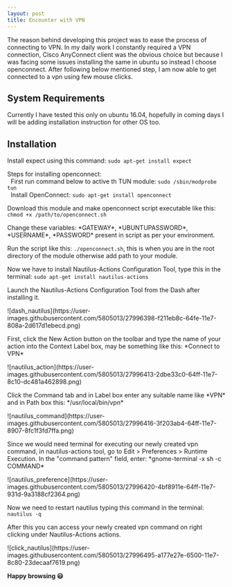 ```yaml
---
layout: post
title: Encounter with VPN
---
```



The reason behind developing this project was to ease the process of connecting to VPN. In my daily work I constantly required a VPN connection, Cisco AnyConnect client was the obvious choice but because I was facing some issues installing the same in ubuntu so instead I choose openconnect. After following below mentioned step, I am now able to get connected to a vpn using few mouse clicks.

## System Requirements ##

Currently I have tested this only on ubuntu 16.04, hopefully in coming days I will be adding installation instruction for other OS too.

## Installation ##

<p>Install expect using this command: <code>sudo apt-get install expect</code> </p>
<p>Steps for installing openconnect: <br>
	&nbsp;&nbsp;First run command below to active th TUN module: <code>sudo /sbin/modprobe tun</code> <br>
	&nbsp;&nbsp;Install OpenConnect: <code>sudo apt-get install openconnect</code>
</p>
<p>Download this module and make openconnect script executable like this:
   <code>chmod +x /path/to/openconnect.sh</code>
</p>
<p>Change these variables: *GATEWAY*, *UBUNTUPASSWORD*, *USERNAME*, *PASSWORD* present in script as per your environment. </p>
<p>Run the script like this:
	<code>./openconnect.sh</code>, this is when you are in the root directory of the module otherwise add path to your module.
</p>
<p>Now we have to install Nautilus-Actions Configuration Tool, type this in the terminal:
	<code>sudo apt-get install nautilus-actions</code>
</p>
<p>Launch the Nautilus-Actions Configuration Tool from the Dash after installing it.</p>
![dash_nautilus](https://user-images.githubusercontent.com/5805013/27996398-f211eb8c-64fe-11e7-808a-2d617d1ebecd.png)
<p>First, click the New Action button on the toolbar and type the name of your action into the Context Label box, may be something like this: *Connect to VPN*</p>
![nautilus_action](https://user-images.githubusercontent.com/5805013/27996413-2dbe33c0-64ff-11e7-8c10-dc481a462898.png)
<p>Click the Command tab and in Label box enter any suitable name like *VPN* and in Path box this: */usr/local/bin/vpn*</p>
![nautilus_command](https://user-images.githubusercontent.com/5805013/27996416-3f203ab4-64ff-11e7-8907-8fc1f3fd7ffa.png)
<p>Since we would need terminal for executing our newly created vpn command, in nautilus-actions tool, go to Edit > Preferences > Runtime Execution. In the "command pattern" field, enter: *gnome-terminal -x sh -c COMMAND*</p>
![nautilus_preference](https://user-images.githubusercontent.com/5805013/27996420-4bf8911e-64ff-11e7-931d-9a3188cf2364.png)
<p>Now we need to restart nautilus typing this command in the terminal: <code>nautilus -q</code></p>
<p>After this you can access your newly created vpn command on right clicking under Nautilus-Actions actions.</p>
![click_nautilus](https://user-images.githubusercontent.com/5805013/27996495-a177e27e-6500-11e7-8c80-23decaaf7619.png)

<strong>Happy browsing :smiley:</strong>